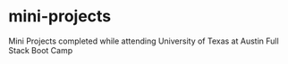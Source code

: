 # mini-projects
Mini Projects completed while attending University of Texas at Austin Full Stack Boot Camp

